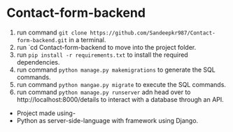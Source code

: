 # Contact-form-backend
1. run command `git clone https://github.com/Sandeepkr987/Contact-form-backend.git` in a terminal. 
2. run `cd Contact-form-backend to move into the project folder.
3. run `pip install -r requirements.txt` to install the required dependencies.
4. run command `python manage.py makemigrations` to generate the SQL commands.
5. run command `python mangae.py migrate` to execute the SQL commands.
6. run command `python manage.py runserver` adn head over to http://localhost:8000/details to interact with a database through an API.
- Project made using-
- Python as server-side-language with framework using Django.
